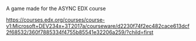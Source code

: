 A game made for the ASYNC EDX course

https://courses.edx.org/courses/course-v1:Microsoft+DEV234x+3T2017a/courseware/d2230f74f2ec482cace613dcf2f68532/360f7885334f4755b85541e32206a259/?child=first
